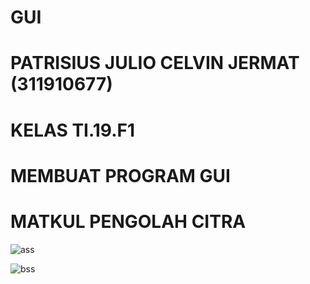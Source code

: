 # GUI

# PATRISIUS JULIO CELVIN JERMAT (311910677)
# KELAS TI.19.F1
# MEMBUAT PROGRAM GUI
# MATKUL PENGOLAH CITRA

![ass](https://user-images.githubusercontent.com/81411450/117526083-f6a3ba80-afec-11eb-9c7e-9212d9881c33.png)

![bss](https://user-images.githubusercontent.com/81411450/117526114-1f2bb480-afed-11eb-8541-c9a754b32cef.png)

